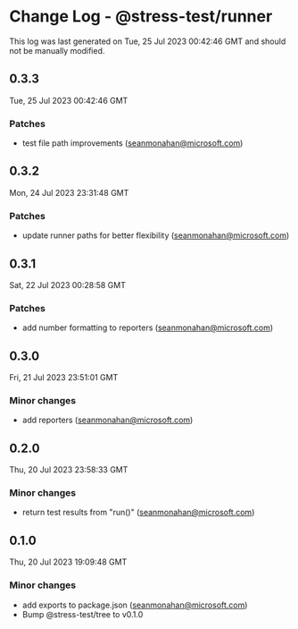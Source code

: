 # Change Log - @stress-test/runner

This log was last generated on Tue, 25 Jul 2023 00:42:46 GMT and should not be manually modified.

<!-- Start content -->

## 0.3.3

Tue, 25 Jul 2023 00:42:46 GMT

### Patches

- test file path improvements (seanmonahan@microsoft.com)

## 0.3.2

Mon, 24 Jul 2023 23:31:48 GMT

### Patches

- update runner paths for better flexibility (seanmonahan@microsoft.com)

## 0.3.1

Sat, 22 Jul 2023 00:28:58 GMT

### Patches

- add number formatting to reporters (seanmonahan@microsoft.com)

## 0.3.0

Fri, 21 Jul 2023 23:51:01 GMT

### Minor changes

- add reporters (seanmonahan@microsoft.com)

## 0.2.0

Thu, 20 Jul 2023 23:58:33 GMT

### Minor changes

- return test results from "run()" (seanmonahan@microsoft.com)

## 0.1.0

Thu, 20 Jul 2023 19:09:48 GMT

### Minor changes

- add exports to package.json (seanmonahan@microsoft.com)
- Bump @stress-test/tree to v0.1.0
